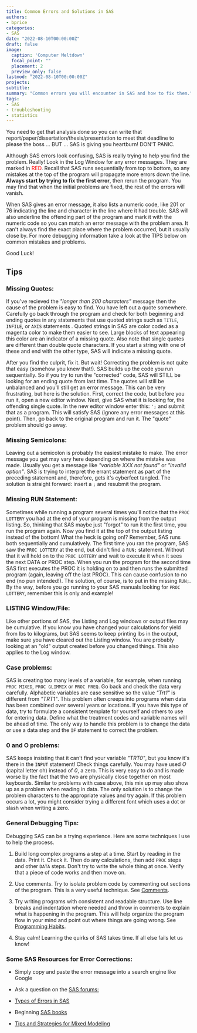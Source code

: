```yaml
---
title: Common Errors and Solutions in SAS
authors:
- bprice
categories:
- SAS
date: "2022-08-10T00:00:00Z"
draft: false
image:
  caption: 'Computer Meltdown'
  focal_point: ""
  placement: 2
  preview_only: false
lastmod: "2022-08-10T00:00:00Z"
projects:
subtitle: 
summary: "Common errors you will encounter in SAS and how to fix them."
tags:
- SAS
- troubleshooting
- statistics
---
```


You need to get that analysis done so you can write that report/paper/dissertation/thesis/presentation to meet that deadline to please the boss ... BUT ... SAS is giving you heartburn! DON'T PANIC. 

Although SAS errors look confusing, SAS is really trying to help you find the problem. Really! Look in the Log Window for any error messages. They are marked in <span style="color:red">RED</span>. Recall that SAS runs sequentially from top to bottom, so any mistakes at the top of the program will propagate more errors down the line. **Always start by trying to fix the first error**, then rerun the program. You may find that when the initial problems are fixed, the rest of the errors will vanish. 

When SAS gives an error message, it also lists a numeric code, like 201 or 76 indicating the line and character in the line where it had trouble. SAS will also underline the offending part of the program and mark it with the numeric code so you can match an error message with the problem area. It can't always find the exact place where the problem occurred, but it usually close by. For more debugging information take a look at the TIPS below on common mistakes and problems. 

Good Luck!

## Tips

### Missing Quotes:

If you've recieved the *"longer than 200 characters"* message then the cause of the problem is easy to find. You have left out a quote somewhere. Carefully go back through the program and check for both beginning and ending quotes in any statements that use quoted strings such as `TITLE`, `INFILE`, or `AXIS` statements . Quoted strings in SAS are color coded as a magenta color to make them easier to see. Large blocks of text appearing this color are an indicator of a missing quote. Also note that single quotes are different than double quote characters. If you start a string with one of these and end with the other type, SAS will indicate a missing quote.

After you find the culprit, fix it. But wait! Correcting the problem is not quite that easy (somehow you knew that!). SAS builds up the code you run sequentially. So if you try to run the "corrected" code, SAS will STILL be looking for an ending quote from last time. The quotes will still be unbalanced and you'll still get an error message. This can be very frustrating, but here is the solution. First, correct the code, but before you run it, open a new editor window. Next, give SAS what it is looking for, the offending single quote. In the new editor window enter this: `';` and submit that as a program. This will satisfy SAS (ignore any error messages at this point). Then, go back to the original program and run it. The "quote" problem should go away.

### Missing Semicolons:

Leaving out a semicolon is probably the easiest mistake to make. The error message you get may vary here depending on where the mistake was made. Usually you get a message like *"variable XXX not found"* or *"invalid option"*. SAS is trying to interpret the errant statement as part of the preceding statement and, therefore, gets it's cyberfeet tangled. The solution is straight forward: insert a `;` and resubmit the program.

### Missing RUN Statement:

Sometimes while running a program several times you'll notice that the `PROC LOTTERY` you had at the end of your program is missing from the output listing. So, thinking that SAS maybe just "forgot" to run it the first time, you run the program again. Now you find it at the top of the output listing instead of the bottom! What the heck is going on!? Remember, SAS runs both sequentially and cumulatively. The first time you ran the program, SAS saw the `PROC LOTTERY` at the end, but didn't find a `RUN;` statement. Without that it will hold on to the `PROC LOTTERY` and wait to execute it when it sees the next DATA or PROC step. When you run the program for the second time SAS first executes the PROC it is holding on to and then runs the submitted program (again, leaving off the last PROC). This can cause confusion to no end (no pun intended!). The solution, of course, is to put in the missing `RUN;`. By the way, before you go running to your SAS manuals looking for `PROC LOTTERY`, remember this is only and example!

### LISTING Window/File:

Like other portions of SAS, the Listing and Log windows or output files may be cumulative. If you know you have changed your calculations for yield from lbs to kilograms, but SAS seems to keep printing lbs in the output, make sure you have cleared out the Listing window. You are probably looking at an "old" output created before you changed things. This also applies to the Log window.

### Case problems:

SAS is creating too many levels of a variable, for example, when running `PROC MIXED`, `PROC GLIMMIX` or `PROC FREQ`. Go back and check the data very carefully. Alphabetic variables are case sensitive so the value *"Trt1"* is different from *"TRT1"*. This problem often creeps into programs when data has been combined over several years or locations. If you have this type of data, try to formulate a consistent template for yourself and others to use for entering data. Define what the treatment codes and variable names will be ahead of time. The only way to handle this problem is to change the data or use a data step and the `IF` statement to correct the problem.

### 0 and O problems:

SAS keeps insisting that it can't find your variable *"TRT0"*, but you know it's there in the `INPUT` statement! Check things carefully. You may have used *O* (capital letter oh) instead of *0*, a zero. This is very easy to do and is made worse by the fact that the two are physically close together on most keyboards. Similar to problems with case above, this mix up may also show up as a problem when reading in data. The only solution is to change the problem characters to the appropriate values and try again. If this problem occurs a lot, you might consider trying a different font which uses a dot or slash when writing a zero.

### General Debugging Tips:

Debugging SAS can be a trying experience. Here are some techniques I use to help the process.

1.  Build long complex programs a step at a time. Start by reading in the data. Print it. Check it. Then do any calculations, then add `PROC` steps and other `DATA` steps. Don't try to write the whole thing at once. Verify that a piece of code works and then move on.

2.  Use comments. Try to isolate problem code by commenting out sections of the program. This is a very useful technique. See [Comments](https://agstats.io/tutorials/sas-data-step.html#42_Commenting_and_Documentation).

3.  Try writing programs with consistent and readable structure. Use line breaks and indentation where needed and throw in comments to explain what is happening in the program. This will help organize the program flow in your mind and point out where things are going wrong. See [Programming Habits](https://agstats.io/tutorials/sas-data-step.html#4_Programming_Habits).

4.  Stay calm! Learning the quirks of SAS takes time. If all else fails let us know!

### Some SAS Resources for Error Corrections:

-   Simply copy and paste the error message into a search engine like Google

-   Ask a question on the [SAS forums:](https://communities.sas.com/)

-   [Types of Errors in SAS](https://documentation.sas.com/doc/en/pgmsascdc/9.4_3.5/lrcon/n1g8q3l1j2z1hjn1gj1hln0ci5gn.htm)

-   Beginning [SAS books](https://blogs.sas.com/content/sgf/2021/09/13/top-books-for-sas-programmers/)

-   [Tips and Strategies for Mixed Modeling](http://support.sas.com/resources/papers/proceedings12/332-2012.pdf)

